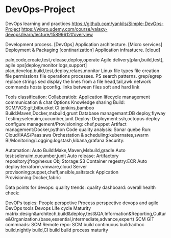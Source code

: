 # DevOps-Project
DevOps learning and practices
https://github.com/yankils/Simple-DevOps-Project
https://wipro.udemy.com/course/valaxy-devops/learn/lecture/15899612#overview

Development process. [DevOps]
Application architecture. [Micro services]
Deployment & Packaging [continarization]
Application infrastucre. [cloud]

paln,code,create,test,release,deploy,operate
Agile delivery[plan,build,test], agile ops[deploy,monitor logs,support]
plan,develop,build,test,deploy,relaes,monitor
Linux
file types
file creation
file permissions
file operations
processes. PS
search patterns. grep/egrep
replace strings sed
display the lines from a file head,tail,awk
network commands
hosta
ipconfig.
links between files soft and hard link

Tools classification:
Collaberatiob:
Application lifecycle management
communication & chat Options
Knowledge sharing
Build:
SCM/VCS:git,bitbucket
CI:jenkins,bamboo
Build:Maven,Docker,msbuild,grunt
Database managemant:DB deploy,flyway
Testing:selenuim,cucumber,junit
Deploy:
Deployment:ssh,octopus deploy
configure management/Provisioning: chef,puppet
Artifact management:Docker,python
Code quality analysis: Sonar quebe
Run:
Cloud/IAAS/Paas:aws
Orchestation & scheduling:kubernates,swarm
BI/Monitoring/Logging:logstash,kibana,grafana
Security:

Automation:
Auto Build:Make,Maven,Msbuild,gradle
Auto test:selenuim,cucumber,junit
Auto release:
Artifactory repository:jfrog/nexus
Obj Storage:S3
Container regestry:ECR
Auto deploy:terraform,vmware,cloud
Server provisoning:puppet,cheff,ansible,saltstack
Applcation Provisioning:Docker,fabric

Data points for devops:
quality trends:
quality dashboard:
overall health check:

DevOPs topics:
People perspctive
Process perspective
devops and agile
DevOps tools
Devops Life cycle
Maturity matrix:design&architech,build&deploy,test&QA,Information&Reporting,Culture&Organization.(base,essential,intermediate,advance,expert)
SCM GIT commnads:
SCM Remote repo:
SCM build continuous build:adhoc build,nightly build,CI build
build process maturity

